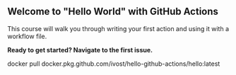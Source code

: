 ## Welcome to "Hello World" with GitHub Actions

This course will walk you through writing your first action and using it with a workflow file. 

**Ready to get started? Navigate to the first issue.**

docker pull docker.pkg.github.com/ivost/hello-github-actions/hello:latest

